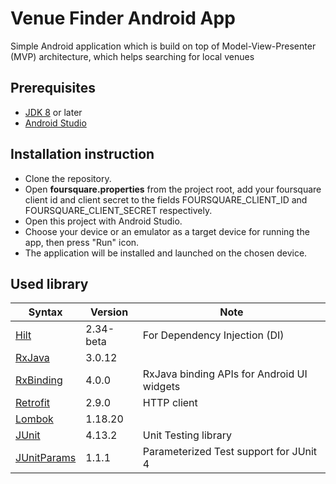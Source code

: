 # Venue Finder Android App

Simple Android application which is build on top of Model-View-Presenter (MVP) architecture, which helps searching for local venues

## Prerequisites

- [JDK 8](https://www.oracle.com/java/technologies/javase-jsp-downloads.html) or later
- [Android Studio](https://developer.android.com/studio)

## Installation instruction

- Clone the repository.
- Open **foursquare.properties** from the project root, add your foursquare client id and client secret to the fields FOURSQUARE_CLIENT_ID and FOURSQUARE_CLIENT_SECRET respectively.
- Open this project with Android Studio.
- Choose your device or an emulator as a target device for running the app, then press "Run" icon.
- The application will be installed and launched on the chosen device.

## Used library

| Syntax                                                       | Version   | Note                                       |
| ------------------------------------------------------------ | --------- | ------------------------------------------ |
| [ Hilt ](https://dagger.dev/hilt/)                           | 2.34-beta | For Dependency Injection (DI)              |
| [ RxJava ](https://github.com/ReactiveX/RxJava)              | 3.0.12    |
| [ RxBinding ](https://github.com/JakeWharton/RxBinding)      | 4.0.0     | RxJava binding APIs for Android UI widgets |
| [ Retrofit ](https://square.github.io/retrofit/)             | 2.9.0     | HTTP client                                |
| [ Lombok ](https://projectlombok.org/)                       | 1.18.20   |                                            |
| [ JUnit ](https://junit.org/junit4/)                         | 4.13.2    | Unit Testing library                       |
| [ JUnitParams ](https://github.com/Pragmatists/JUnitParams/) | 1.1.1     | Parameterized Test support for JUnit 4     |
